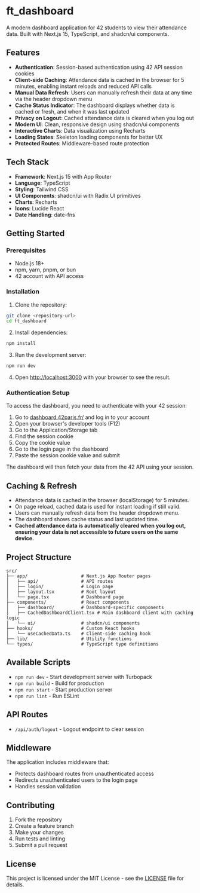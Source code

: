# ft_dashboard

A modern dashboard application for 42 students to view their attendance data. Built with Next.js 15, TypeScript, and shadcn/ui components.

## Features

- **Authentication**: Session-based authentication using 42 API session cookies
- **Client-side Caching**: Attendance data is cached in the browser for 5 minutes, enabling instant reloads and reduced API calls
- **Manual Data Refresh**: Users can manually refresh their data at any time via the header dropdown menu
- **Cache Status Indicator**: The dashboard displays whether data is cached or fresh, and when it was last updated
- **Privacy on Logout**: Cached attendance data is cleared when you log out
- **Modern UI**: Clean, responsive design using shadcn/ui components
- **Interactive Charts**: Data visualization using Recharts
- **Loading States**: Skeleton loading components for better UX
- **Protected Routes**: Middleware-based route protection

## Tech Stack

- **Framework**: Next.js 15 with App Router
- **Language**: TypeScript
- **Styling**: Tailwind CSS
- **UI Components**: shadcn/ui with Radix UI primitives
- **Charts**: Recharts
- **Icons**: Lucide React
- **Date Handling**: date-fns

## Getting Started

### Prerequisites

- Node.js 18+
- npm, yarn, pnpm, or bun
- 42 account with API access

### Installation

1. Clone the repository:
```bash
git clone <repository-url>
cd ft_dashboard
```

2. Install dependencies:
```bash
npm install
```

3. Run the development server:
```bash
npm run dev
```

4. Open [http://localhost:3000](http://localhost:3000) with your browser to see the result.

### Authentication Setup

To access the dashboard, you need to authenticate with your 42 session:

1. Go to [dashboard.42paris.fr/](https://dashboard.42paris.fr/) and log in to your account
2. Open your browser's developer tools (F12)
3. Go to the Application/Storage tab
4. Find the session cookie
5. Copy the cookie value
6. Go to the login page in the dashboard
7. Paste the session cookie value and submit

The dashboard will then fetch your data from the 42 API using your session.

## Caching & Refresh

- Attendance data is cached in the browser (localStorage) for 5 minutes.
- On page reload, cached data is used for instant loading if still valid.
- Users can manually refresh data from the header dropdown menu.
- The dashboard shows cache status and last updated time.
- **Cached attendance data is automatically cleared when you log out, ensuring your data is not accessible to future users on the same device.**

## Project Structure

```
src/
├── app/                    # Next.js App Router pages
│   ├── api/                # API routes
│   ├── login/              # Login page
│   ├── layout.tsx          # Root layout
│   └── page.tsx            # Dashboard page
├── components/             # React components
│   ├── dashboard/          # Dashboard-specific components
│   ├── CachedDashboardClient.tsx # Main dashboard client with caching logic
│   └── ui/                 # shadcn/ui components
├── hooks/                  # Custom React hooks
│   └── useCachedData.ts    # Client-side caching hook
├── lib/                    # Utility functions
└── types/                  # TypeScript type definitions
```

## Available Scripts

- `npm run dev` - Start development server with Turbopack
- `npm run build` - Build for production
- `npm run start` - Start production server
- `npm run lint` - Run ESLint

## API Routes

- `/api/auth/logout` - Logout endpoint to clear session

## Middleware

The application includes middleware that:
- Protects dashboard routes from unauthenticated access
- Redirects unauthenticated users to the login page
- Handles session validation

## Contributing

1. Fork the repository
2. Create a feature branch
3. Make your changes
4. Run tests and linting
5. Submit a pull request

## License

This project is licensed under the MIT License - see the [LICENSE](LICENSE) file for details.
